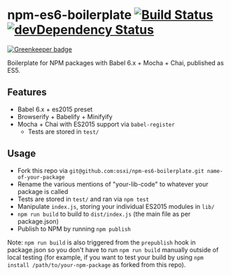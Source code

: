 # npm-es6-boilerplate [![Build Status](https://travis-ci.org/osxi/npm-es6-boilerplate.svg)](https://travis-ci.org/osxi/npm-es6-boilerplate) [![devDependency Status](https://david-dm.org/osxi/npm-es6-boilerplate/dev-status.svg)](https://david-dm.org/osxi/npm-es6-boilerplate#info=devDependencies)

[![Greenkeeper badge](https://badges.greenkeeper.io/osxi/npm-es6-boilerplate.svg)](https://greenkeeper.io/)

Boilerplate for NPM packages with Babel 6.x + Mocha + Chai, published as ES5.

## Features

  - Babel 6.x + es2015 preset
  - Browserify + Babelify + Minifyify
  - Mocha + Chai with ES2015 support via `babel-register`
    - Tests are stored in `test/`

## Usage

  - Fork this repo via `git@github.com:osxi/npm-es6-boilerplate.git name-of-your-package`
  - Rename the various mentions of "your-lib-code" to whatever your package is called
  - Tests are stored in `test/` and ran via `npm test`
  - Manipulate `index.js`, storing your individual ES2015 modules in `lib/`
  - `npm run build` to build to `dist/index.js` (the main file as per package.json)
  - Publish to NPM by running `npm publish`

Note: `npm run build` is also triggered from the `prepublish` hook in package.json so you don't have to run `npm run build` manually outside of local testing (for example, if you want to test your build by using `npm install /path/to/your-npm-package` as forked from this repo).
